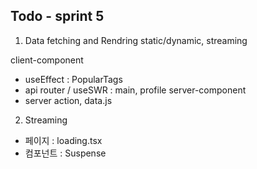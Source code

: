 ## Todo - sprint 5

1. Data fetching and Rendring static/dynamic, streaming

client-component

- useEffect : PopularTags
- api router / useSWR : main, profile
  server-component
- server action, data.js

2. Streaming

- 페이지 : loading.tsx
- 컴포넌트 : Suspense
